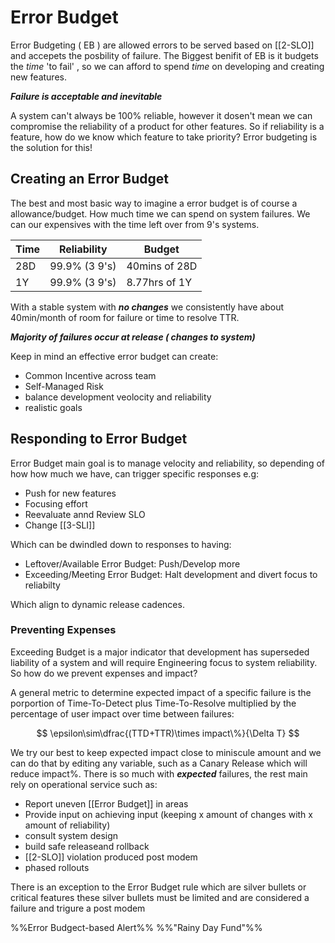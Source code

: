 # Error Budget
Error Budgeting ( EB ) are allowed errors to be served based on [[2-SLO]] and accepets the posbility of failure. The Biggest benifit of EB is it budgets the *time* 'to fail' , so we can afford to spend *time* on developing and creating  new features.

***Failure is acceptable and inevitable***

A system can't always be 100% reliable, however it dosen't mean we can compromise the reliability of a product for other features. So if reliability is a feature, how do we know which feature to take priority? Error budgeting is the solution for this!

## Creating an Error Budget
The best and most basic way to imagine a error budget is of course a allowance/budget. How much time we can spend on system failures. We can our expensives with the time left over from 9's systems.

| Time | Reliability   | Budget        |
| ---- | ------------- | ------------- |
| 28D  | 99.9% (3 9's) | 40mins of 28D |
| 1Y   | 99.9% (3 9's) | 8.77hrs of 1Y |

With a stable system with ***no changes*** we consistently have about 40min/month of room for failure or time to resolve TTR. 

***Majority of failures occur at release ( changes to system)***

Keep in mind an effective error budget can create:

- Common Incentive across team
- Self-Managed Risk
- balance development veolocity and reliability
- realistic goals 


## Responding to Error Budget
Error Budget main goal is to manage velocity and reliability, so depending of how how much we have, can trigger specific responses e.g:

- Push for new features
- Focusing effort 
- Reevaluate annd Review SLO
- Change [[3-SLI]]
  
Which can be dwindled down to responses to having:

- Leftover/Available Error Budget: Push/Develop more
- Exceeding/Meeting Error Budget: Halt development and divert focus to reliabilty

Which align to dynamic release cadences.

### Preventing Expenses
Exceeding Budget is a major indicator that development has superseded liability of a system and will require Engineering focus to system reliability. So how do we prevent expenses and impact? 

A general metric to determine expected impact of a specific failure is the porportion of Time-To-Detect plus Time-To-Resolve multiplied by the percentage of user impact over time between failures:

$$
\epsilon\sim\dfrac{(TTD+TTR)\times impact\%}{\Delta T}
$$

We try our best to keep expected impact close to miniscule amount and we can do that by editing any variable, such as a Canary Release which will reduce impact%. There is so much with ***expected*** failures, the rest main rely on operational service such as:

- Report uneven [[Error Budget]] in areas
- Provide input on achieving input (keeping x amount of changes with x amount of reliability)
- consult system design
- build safe releaseand rollback
- [[2-SLO]] violation produced post modem
- phased rollouts

There is an exception to the Error Budget rule which are silver bullets or critical features these silver bullets must be limited and are considered a failure and trigure a post modem


%%Error Budgect-based Alert%%
%%"Rainy Day Fund"%%





